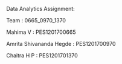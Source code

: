 Data Analytics Assignment:

Team : 0665_0970_1370

Mahima V : PES1201700665


Amrita Shivananda Hegde : PES1201700970


Chaitra H P : PES1201701370


